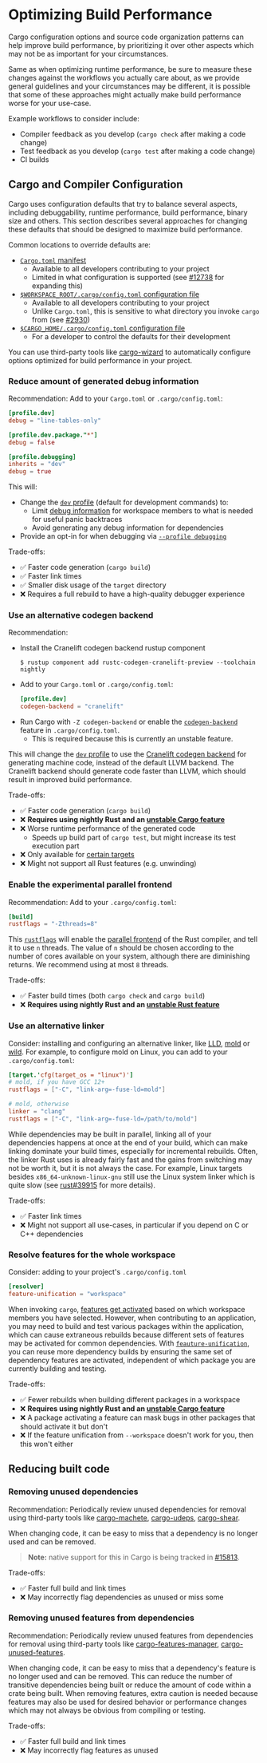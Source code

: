 # Optimizing Build Performance

Cargo configuration options and source code organization patterns can help improve build performance, by prioritizing it over other aspects which may not be as important for your circumstances.

Same as when optimizing runtime performance, be sure to measure these changes against the workflows you actually care about, as we provide general guidelines and your circumstances may be different, it is possible that some of these approaches might actually make build performance worse for your use-case.

Example workflows to consider include:
- Compiler feedback as you develop (`cargo check` after making a code change)
- Test feedback as you develop (`cargo test` after making a code change)
- CI builds

## Cargo and Compiler Configuration

Cargo uses configuration defaults that try to balance several aspects, including debuggability, runtime performance, build performance, binary size and others. This section describes several approaches for changing these defaults that should be designed to maximize build performance.

Common locations to override defaults are:
- [`Cargo.toml` manifest](../reference/profiles.md)
  - Available to all developers contributing to your project
  - Limited in what configuration is supported (see [#12738](https://github.com/rust-lang/cargo/issues/12738) for expanding this)
- [`$WORKSPACE_ROOT/.cargo/config.toml` configuration file](../reference/config.md)
  - Available to all developers contributing to your project
  - Unlike `Cargo.toml`, this is sensitive to what directory you invoke `cargo` from (see [#2930](https://github.com/rust-lang/cargo/issues/2930))
- [`$CARGO_HOME/.cargo/config.toml` configuration file](../reference/config.md)
  - For a developer to control the defaults for their development

You can use third-party tools like [cargo-wizard](https://crates.io/crates/cargo-wizard) to automatically configure options optimized for build performance in your project.

### Reduce amount of generated debug information

Recommendation: Add to your `Cargo.toml` or `.cargo/config.toml`:

```toml
[profile.dev]
debug = "line-tables-only"

[profile.dev.package."*"]
debug = false

[profile.debugging]
inherits = "dev"
debug = true
```

This will:
- Change the [`dev` profile](../reference/profiles.md#dev) (default for development commands) to:
  - Limit [debug information](../reference/profiles.md#debug) for workspace members to what is needed for useful panic backtraces
  - Avoid generating any debug information for dependencies
- Provide an opt-in for when debugging via [`--profile debugging`](../reference/profiles.md#custom-profiles)

Trade-offs:
- ✅ Faster code generation (`cargo build`)
- ✅ Faster link times
- ✅ Smaller disk usage of the `target` directory
- ❌ Requires a full rebuild to have a high-quality debugger experience

### Use an alternative codegen backend

Recommendation:

- Install the Cranelift codegen backend rustup component
    ```console
    $ rustup component add rustc-codegen-cranelift-preview --toolchain nightly
    ```
- Add to your `Cargo.toml` or `.cargo/config.toml`:
    ```toml
    [profile.dev]
    codegen-backend = "cranelift"
    ```
- Run Cargo with `-Z codegen-backend` or enable the [`codegen-backend`](../reference/unstable.md#codegen-backend) feature in `.cargo/config.toml`.
  - This is required because this is currently an unstable feature.

This will change the [`dev` profile](../reference/profiles.md#dev) to use the [Cranelift codegen backend](https://github.com/rust-lang/rustc_codegen_cranelift) for generating machine code, instead of the default LLVM backend. The Cranelift backend should generate code faster than LLVM, which should result in improved build performance.

Trade-offs:
- ✅ Faster code generation (`cargo build`)
- ❌ **Requires using nightly Rust and an [unstable Cargo feature][codegen-backend-feature]**
- ❌ Worse runtime performance of the generated code
  - Speeds up build part of `cargo test`, but might increase its test execution part
- ❌ Only available for [certain targets](https://github.com/rust-lang/rustc_codegen_cranelift?tab=readme-ov-file#platform-support)
- ❌ Might not support all Rust features (e.g. unwinding)

[codegen-backend-feature]: ../reference/unstable.md#codegen-backend

### Enable the experimental parallel frontend

Recommendation: Add to your `.cargo/config.toml`:

```toml
[build]
rustflags = "-Zthreads=8"
```

This [`rustflags`][build.rustflags] will enable the [parallel frontend][parallel-frontend-blog] of the Rust compiler, and tell it to use `n` threads. The value of `n` should be chosen according to the number of cores available on your system, although there are diminishing returns. We recommend using at most `8` threads.

Trade-offs:
- ✅ Faster build times (both `cargo check` and `cargo build`)
- ❌ **Requires using nightly Rust and an [unstable Rust feature][parallel-frontend-issue]**

[parallel-frontend-blog]: https://blog.rust-lang.org/2023/11/09/parallel-rustc/
[parallel-frontend-issue]: https://github.com/rust-lang/rust/issues/113349
[build.rustflags]: ../reference/config.md#buildrustflags

### Use an alternative linker

Consider: installing and configuring an alternative linker, like [LLD](https://lld.llvm.org/), [mold](https://github.com/rui314/mold) or [wild](https://github.com/davidlattimore/wild). For example, to configure mold on Linux, you can add to your `.cargo/config.toml`:

```toml
[target.'cfg(target_os = "linux")']
# mold, if you have GCC 12+
rustflags = ["-C", "link-arg=-fuse-ld=mold"]

# mold, otherwise
linker = "clang"
rustflags = ["-C", "link-arg=-fuse-ld=/path/to/mold"]
```

While dependencies may be built in parallel, linking all of your dependencies happens at once at the end of your build, which can make linking dominate your build times, especially for incremental rebuilds. Often, the linker Rust uses is already fairly fast and the gains from switching may not be worth it, but it is not always the case. For example, Linux targets besides `x86_64-unknown-linux-gnu` still use the Linux system linker which is quite slow (see [rust#39915](https://github.com/rust-lang/rust/issues/39915) for more details).

Trade-offs:
- ✅ Faster link times
- ❌ Might not support all use-cases, in particular if you depend on C or C++ dependencies

### Resolve features for the whole workspace

Consider: adding to your project's `.cargo/config.toml`

```toml
[resolver]
feature-unification = "workspace"
```

When invoking `cargo`,
[features get activated][resolver-features] based on which workspace members you have selected.
However, when contributing to an application,
you may need to build and test various packages within the application,
which can cause extraneous rebuilds because different sets of features may be activated for common dependencies.
With [`feauture-unification`][feature-unification],
you can reuse more dependency builds by ensuring the same set of dependency features are activated,
independent of which package you are currently building and testing.

Trade-offs:
- ✅ Fewer rebuilds when building different packages in a workspace
- ❌ **Requires using nightly Rust and an [unstable Cargo feature][feature-unification]**
- ❌ A package activating a feature can mask bugs in other packages that should activate it but don't
- ❌ If the feature unification from `--workspace` doesn't work for you, then this won't either

[resolver-features]: ../reference/resolver.md#features
[feature-unification]: ../reference/unstable.md#feature-unification

## Reducing built code

### Removing unused dependencies

Recommendation: Periodically review unused dependencies for removal using third-party tools like
[cargo-machete](https://crates.io/crates/cargo-machete),
[cargo-udeps](https://crates.io/crates/cargo-udeps),
[cargo-shear](https://crates.io/crates/cargo-shear).

When changing code,
it can be easy to miss that a dependency is no longer used and can be removed.

> **Note:** native support for this in Cargo is being tracked in [#15813](https://github.com/rust-lang/cargo/issues/15813).

Trade-offs:
- ✅ Faster full build and link times
- ❌ May incorrectly flag dependencies as unused or miss some

### Removing unused features from dependencies

Recommendation: Periodically review unused features from dependencies for removal using third-party tools like
[cargo-features-manager](https://crates.io/crates/cargo-features-manager),
[cargo-unused-features](https://crates.io/crates/cargo-unused-features).

When changing code,
it can be easy to miss that a dependency's feature is no longer used and can be removed.
This can reduce the number of transitive dependencies being built or
reduce the amount of code within a crate being built.
When removing features, extra caution is needed because features
may also be used for desired behavior or performance changes
which may not always be obvious from compiling or testing.

Trade-offs:
- ✅ Faster full build and link times
- ❌ May incorrectly flag features as unused
